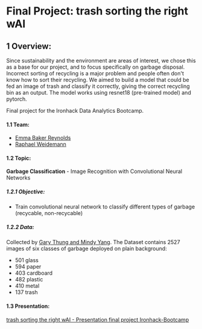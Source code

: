 # Final Project: trash sorting the right wAI

## 1 Overview:

Since sustainability and the environment are areas of interest, we chose this as a base for our project, and to focus specifically on garbage disposal. Incorrect sorting of recycling is a major problem and people often don't know how to sort their recycling. We aimed to build a model that could be fed an image of trash and classify it correctly, giving the correct recycling bin as an output. The model works using resnet18 (pre-trained model) and pytorch.

Final project for the Ironhack Data Analytics Bootcamp.

#### 1.1 Team:
- [Emma Baker Reynolds](https://github.com/emma23579)
- [Raphael Weidemann](https://github.com/ElRapa)

#### 1.2 Topic:
**Garbage Classification** - Image Recognition with Convolutional Neural Networks
##### 1.2.1 Objective:
- Train convolutional neural network to classify different types of garbage (recycable, non-recycable) 

##### 1.2.2 Data:
Collected by [Gary Thung and Mindy Yang](https://github.com/garythung/trashnet/blob/master/data/dataset-resized.zip
).
The Dataset contains 2527 images of six classes of garbage deployed on plain background:
 - 501 glass
 - 594 paper
 - 403 cardboard
 - 482 plastic
 - 410 metal
 - 137 trash

#### 1.3 Presentation:
[trash sorting the right wAI - Presentation final project Ironhack-Bootcamp](https://www.canva.com/design/DAEynb5wJQ0/opIKLpBEV_C9Qx44GJ1daA/view?utm_content=DAEynb5wJQ0&utm_campaign=designshare&utm_medium=link&utm_source=publishpresent)
